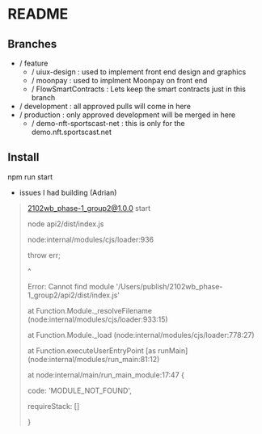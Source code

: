 # README

## Branches
* / feature 
    * / uiux-design : used to implement front end design and graphics
    * / moonpay : used to implment Moonpay on front end
    * / FlowSmartContracts : Lets keep the smart contracts just in this branch
* / development : all approved pulls will come in here
* / production : only approved development will be merged in here
    * / demo-nft-sportscast-net : this is only for the demo.nft.sportscast.net

## Install
npm run start

* issues I had building (Adrian)
> 2102wb_phase-1_group2@1.0.0 start
>
> node api2/dist/index.js
>
>
>
> node:internal/modules/cjs/loader:936
>
>  throw err;
>
>  ^
>
>
>
> Error: Cannot find module '/Users/publish/2102wb_phase-1_group2/api2/dist/index.js'
>
>    at Function.Module._resolveFilename (node:internal/modules/cjs/loader:933:15)
>
>    at Function.Module._load (node:internal/modules/cjs/loader:778:27)
>
>    at Function.executeUserEntryPoint [as runMain] (node:internal/modules/run_main:81:12)
>
>    at node:internal/main/run_main_module:17:47 {
>
>  code: 'MODULE_NOT_FOUND',
>
>  requireStack: []
>
> }
 
